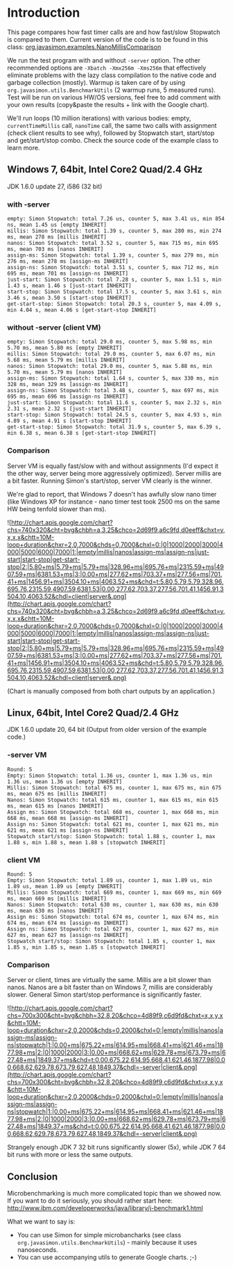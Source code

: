 # Introduction #

This page compares how fast timer calls are and how fast/slow Stopwatch is compared to them. Current version of the code is to be found in this class: [org.javasimon.examples.NanoMillisComparison](http://code.google.com/p/javasimon/source/browse/trunk/examples/src/main/java/org/javasimon/examples/NanoMillisComparison.java)

We run the test program with and without `-server` option. The other recommended options are `-Xbatch -Xmx256m -Xms256m` that effectively eliminate problems with the lazy class compilation to the native code and garbage collection (mostly). Warmup is taken care of by using `org.javasimon.utils.BenchmarkUtils` (2 warmup runs, 5 measured runs). Test will be run on various HW/OS versions, feel free to add comment with your own results (copy&paste the results + link with the Google chart).

We'll run loops (10 million iterations) with various bodies: empty, `currentTimeMillis` call, `nanoTime` call, the same two calls with assignment (check client results to see why), followed by Stopwatch start, start/stop and get/start/stop combo. Check the source code of the example class to learn more.

## Windows 7, 64bit, Intel Core2 Quad/2.4 GHz ##

JDK 1.6.0 update 27, i586 (32 bit)

### with -server ###

```
empty: Simon Stopwatch: total 7.26 us, counter 5, max 3.41 us, min 854 ns, mean 1.45 us [empty INHERIT]
millis: Simon Stopwatch: total 1.39 s, counter 5, max 280 ms, min 274 ms, mean 278 ms [millis INHERIT]
nanos: Simon Stopwatch: total 3.52 s, counter 5, max 715 ms, min 695 ms, mean 703 ms [nanos INHERIT]
assign-ms: Simon Stopwatch: total 1.39 s, counter 5, max 279 ms, min 276 ms, mean 278 ms [assign-ms INHERIT]
assign-ns: Simon Stopwatch: total 3.51 s, counter 5, max 712 ms, min 695 ms, mean 701 ms [assign-ns INHERIT]
just-start: Simon Stopwatch: total 7.28 s, counter 5, max 1.51 s, min 1.43 s, mean 1.46 s [just-start INHERIT]
start-stop: Simon Stopwatch: total 17.5 s, counter 5, max 3.61 s, min 3.46 s, mean 3.50 s [start-stop INHERIT]
get-start-stop: Simon Stopwatch: total 20.3 s, counter 5, max 4.09 s, min 4.04 s, mean 4.06 s [get-start-stop INHERIT]
```

### without -server (client VM) ###

```
empty: Simon Stopwatch: total 29.0 ms, counter 5, max 5.98 ms, min 5.70 ms, mean 5.80 ms [empty INHERIT]
millis: Simon Stopwatch: total 29.0 ms, counter 5, max 6.07 ms, min 5.68 ms, mean 5.79 ms [millis INHERIT]
nanos: Simon Stopwatch: total 29.0 ms, counter 5, max 5.88 ms, min 5.70 ms, mean 5.79 ms [nanos INHERIT]
assign-ms: Simon Stopwatch: total 1.64 s, counter 5, max 330 ms, min 328 ms, mean 329 ms [assign-ms INHERIT]
assign-ns: Simon Stopwatch: total 3.48 s, counter 5, max 697 ms, min 695 ms, mean 696 ms [assign-ns INHERIT]
just-start: Simon Stopwatch: total 11.6 s, counter 5, max 2.32 s, min 2.31 s, mean 2.32 s [just-start INHERIT]
start-stop: Simon Stopwatch: total 24.5 s, counter 5, max 4.93 s, min 4.89 s, mean 4.91 s [start-stop INHERIT]
get-start-stop: Simon Stopwatch: total 31.9 s, counter 5, max 6.39 s, min 6.38 s, mean 6.38 s [get-start-stop INHERIT]
```

### Comparison ###

Server VM is equally fast/slow with and without assignments (I'd expect it the other way, server being more aggressively optimized). Server millis are a bit faster. Running Simon's start/stop, server VM clearly is the winner.

We're glad to report, that Windows 7 doesn't has awfully slow nano timer (like Windows XP for instance - nano timer test took 2500 ms on the same HW being tenfold slower than ms).

![http://chart.apis.google.com/chart?chs=740x320&cht=bvg&chbh=a,3,25&chco=2d69f9,a6c9fd,d0eeff&chxt=y,x,x,x&chtt=10M-loop+duration&chxr=2,0,7000&chds=0,7000&chxl=0:|0|1000|2000|3000|4000|5000|6000|7000|1:|empty|millis|nanos|assign-ms|assign-ns|just-start|start-stop|get-start-stop|2:|5.80+ms|5.79+ms|5.79+ms|328.96+ms|695.76+ms|2315.59+ms|4907.59+ms|6381.53+ms|3:|0.00+ms|277.62+ms|703.37+ms|277.56+ms|701.41+ms|1456.91+ms|3504.10+ms|4063.52+ms&chd=t:5.80,5.79,5.79,328.96,695.76,2315.59,4907.59,6381.53|0.00,277.62,703.37,277.56,701.41,1456.91,3504.10,4063.52&chdl=client|server&.png](http://chart.apis.google.com/chart?chs=740x320&cht=bvg&chbh=a,3,25&chco=2d69f9,a6c9fd,d0eeff&chxt=y,x,x,x&chtt=10M-loop+duration&chxr=2,0,7000&chds=0,7000&chxl=0:|0|1000|2000|3000|4000|5000|6000|7000|1:|empty|millis|nanos|assign-ms|assign-ns|just-start|start-stop|get-start-stop|2:|5.80+ms|5.79+ms|5.79+ms|328.96+ms|695.76+ms|2315.59+ms|4907.59+ms|6381.53+ms|3:|0.00+ms|277.62+ms|703.37+ms|277.56+ms|701.41+ms|1456.91+ms|3504.10+ms|4063.52+ms&chd=t:5.80,5.79,5.79,328.96,695.76,2315.59,4907.59,6381.53|0.00,277.62,703.37,277.56,701.41,1456.91,3504.10,4063.52&chdl=client|server&.png)

(Chart is manually composed from both chart outputs by an application.)

## Linux, 64bit, Intel Core2 Quad/2.4 GHz ##

JDK 1.6.0 update 20, 64 bit
(Output from older version of the example code.)

### -server VM ###

```
Round: 5
Empty: Simon Stopwatch: total 1.36 us, counter 1, max 1.36 us, min 1.36 us, mean 1.36 us [empty INHERIT]
Millis: Simon Stopwatch: total 675 ms, counter 1, max 675 ms, min 675 ms, mean 675 ms [millis INHERIT]
Nanos: Simon Stopwatch: total 615 ms, counter 1, max 615 ms, min 615 ms, mean 615 ms [nanos INHERIT]
Assign ms: Simon Stopwatch: total 668 ms, counter 1, max 668 ms, min 668 ms, mean 668 ms [assign-ms INHERIT]
Assign ns: Simon Stopwatch: total 621 ms, counter 1, max 621 ms, min 621 ms, mean 621 ms [assign-ns INHERIT]
Stopwatch start/stop: Simon Stopwatch: total 1.88 s, counter 1, max 1.88 s, min 1.88 s, mean 1.88 s [stopwatch INHERIT]
```

### client VM ###

```
Round: 5
Empty: Simon Stopwatch: total 1.89 us, counter 1, max 1.89 us, min 1.89 us, mean 1.89 us [empty INHERIT]
Millis: Simon Stopwatch: total 669 ms, counter 1, max 669 ms, min 669 ms, mean 669 ms [millis INHERIT]
Nanos: Simon Stopwatch: total 630 ms, counter 1, max 630 ms, min 630 ms, mean 630 ms [nanos INHERIT]
Assign ms: Simon Stopwatch: total 674 ms, counter 1, max 674 ms, min 674 ms, mean 674 ms [assign-ms INHERIT]
Assign ns: Simon Stopwatch: total 627 ms, counter 1, max 627 ms, min 627 ms, mean 627 ms [assign-ns INHERIT]
Stopwatch start/stop: Simon Stopwatch: total 1.85 s, counter 1, max 1.85 s, min 1.85 s, mean 1.85 s [stopwatch INHERIT]
```

### Comparison ###

Server or client, times are virtually the same. Millis are a bit slower than nanos. Nanos are a bit faster than on Windows 7, millis are considerably slower. General Simon start/stop performance is significantly faster.

![http://chart.apis.google.com/chart?chs=700x300&cht=bvg&chbh=32,8,20&chco=4d89f9,c6d9fd&chxt=x,x,y,x&chtt=10M-loop+duration&chxr=2,0,2000&chds=0,2000&chxl=0:|empty|millis|nanos|assign-ms|assign-ns|stopwatch|1:|0.00+ms|675.22+ms|614.95+ms|668.41+ms|621.46+ms|1877.98+ms|2:|0|1000|2000|3:|0.00+ms|668.62+ms|629.78+ms|673.79+ms|627.48+ms|1849.37+ms&chd=t:0.00,675.22,614.95,668.41,621.46,1877.98|0.00,668.62,629.78,673.79,627.48,1849.37&chdl=-server|client&.png](http://chart.apis.google.com/chart?chs=700x300&cht=bvg&chbh=32,8,20&chco=4d89f9,c6d9fd&chxt=x,x,y,x&chtt=10M-loop+duration&chxr=2,0,2000&chds=0,2000&chxl=0:|empty|millis|nanos|assign-ms|assign-ns|stopwatch|1:|0.00+ms|675.22+ms|614.95+ms|668.41+ms|621.46+ms|1877.98+ms|2:|0|1000|2000|3:|0.00+ms|668.62+ms|629.78+ms|673.79+ms|627.48+ms|1849.37+ms&chd=t:0.00,675.22,614.95,668.41,621.46,1877.98|0.00,668.62,629.78,673.79,627.48,1849.37&chdl=-server|client&.png)

Strangely enough JDK 7 32 bit runs significantly slower (5x), while JDK 7 64 bit runs with more or less the same outputs.

## Conclusion ##

Microbenchmarking is much more complicated topic than we showed now. If you want to do it seriously, you should rather start here: http://www.ibm.com/developerworks/java/library/j-benchmark1.html

What we want to say is:
  * You can use Simon for simple microbancharks (see class `org.javasimon.utils.BenchmarkUtils`) - mainly because it uses nanoseconds.
  * You can use accompanying utils to generate Google charts. ;-)